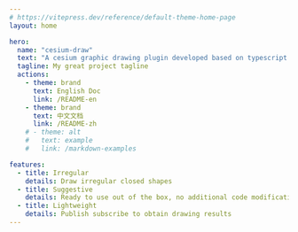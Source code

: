 ```yaml
---
# https://vitepress.dev/reference/default-theme-home-page
layout: home

hero:
  name: "cesium-draw"
  text: "A cesium graphic drawing plugin developed based on typescript and vite."
  tagline: My great project tagline
  actions:
    - theme: brand
      text: English Doc
      link: /README-en
    - theme: brand
      text: 中文文档
      link: /README-zh
    # - theme: alt
    #   text: example
    #   link: /markdown-examples

features:
  - title: Irregular
    details: Draw irregular closed shapes
  - title: Suggestive
    details: Ready to use out of the box, no additional code modifications required
  - title: Lightweight
    details: Publish subscribe to obtain drawing results
---
```


